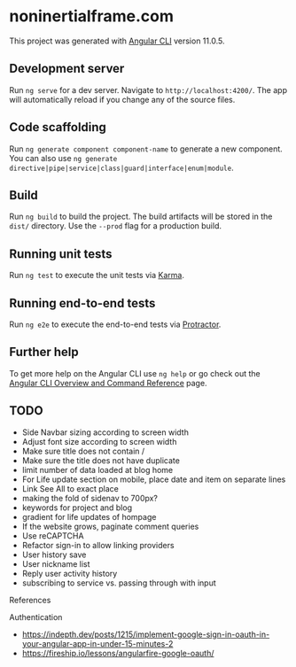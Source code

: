 # noninertialframe.com

This project was generated with [Angular CLI](https://github.com/angular/angular-cli) version 11.0.5.

## Development server

Run `ng serve` for a dev server. Navigate to `http://localhost:4200/`. The app will automatically reload if you change any of the source files.

## Code scaffolding

Run `ng generate component component-name` to generate a new component. You can also use `ng generate directive|pipe|service|class|guard|interface|enum|module`.

## Build

Run `ng build` to build the project. The build artifacts will be stored in the `dist/` directory. Use the `--prod` flag for a production build.

## Running unit tests

Run `ng test` to execute the unit tests via [Karma](https://karma-runner.github.io).

## Running end-to-end tests

Run `ng e2e` to execute the end-to-end tests via [Protractor](http://www.protractortest.org/).

## Further help

To get more help on the Angular CLI use `ng help` or go check out the [Angular CLI Overview and Command Reference](https://angular.io/cli) page.

## TODO

- Side Navbar sizing according to screen width
- Adjust font size according to screen width
- Make sure title does not contain /
- Make sure the title does not have duplicate
- limit number of data loaded at blog home
- For Life update section on mobile, place date and item on separate lines
- Link See All to exact place
- making the fold of sidenav to 700px?
- keywords for project and blog
- gradient for life updates of hompage
- If the website grows, paginate comment queries
- Use reCAPTCHA
- Refactor sign-in to allow linking providers
- User history save
- User nickname list
- Reply user activity history
- subscribing to service vs. passing through with input

References

Authentication
- https://indepth.dev/posts/1215/implement-google-sign-in-oauth-in-your-angular-app-in-under-15-minutes-2
- https://fireship.io/lessons/angularfire-google-oauth/